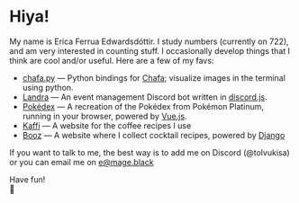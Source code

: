 # Hiya!

My name is Erica Ferrua Edwardsdóttir. I study numbers (currently on 722), and am very interested in counting stuff. 
I occasionally develop things that I think are cool and/or useful. Here are a few of my favs:

- [chafa.py](https://github.com/GuardKenzie/chafa.py/) — Python bindings for [Chafa](https://hpjansson.org/chafa/); visualize images in the terminal using python.
- [Landra](https://github.com/GuardKenzie/landra/) — An event management Discord bot written in [discord.js](https://discord.js.org/).
- [Pokédex](https://pokedex.mage.black/) — A recreation of the Pokédex from Pokémon Platinum, running in your browser, powered by [Vue.js](https://vuejs.org/).
- [Kaffi](https://mage.black/kaffi/) — A website for the coffee recipes I use
- [Booz](https://mage.black/booz/) — A website where I collect cocktail recipes, powered by [Django](https://www.djangoproject.com/)

If you want to talk to me, the best way is to add me on Discord (@tolvukisa) or you can email me on e@mage.black

Have fun!<br>
🧡
